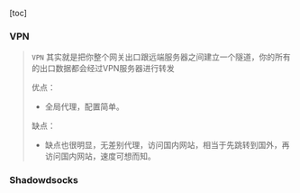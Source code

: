 [toc]

### VPN

> `VPN` 其实就是把你整个网关出口跟远端服务器之间建立一个隧道，你的所有的出口数据都会经过VPN服务器进行转发
>
> 优点：
>
> - 全局代理，配置简单。
>
> 缺点：
>
> - 缺点也很明显，无差别代理，访问国内网站，相当于先跳转到国外，再访问国内网站，速度可想而知。

### Shadowdsocks

> 